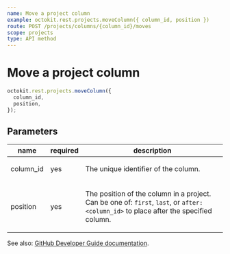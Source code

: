 ```yaml
---
name: Move a project column
example: octokit.rest.projects.moveColumn({ column_id, position })
route: POST /projects/columns/{column_id}/moves
scope: projects
type: API method
---
```


# Move a project column

```js
octokit.rest.projects.moveColumn({
  column_id,
  position,
});
```

## Parameters

<table>
  <thead>
    <tr>
      <th>name</th>
      <th>required</th>
      <th>description</th>
    </tr>
  </thead>
  <tbody>
    <tr><td>column_id</td><td>yes</td><td>

The unique identifier of the column.

</td></tr>
<tr><td>position</td><td>yes</td><td>

The position of the column in a project. Can be one of: `first`, `last`, or `after:<column_id>` to place after the specified column.

</td></tr>
  </tbody>
</table>

See also: [GitHub Developer Guide documentation](https://docs.github.com/rest/reference/projects#move-a-project-column).
